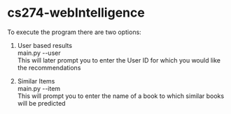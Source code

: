 # cs274-webIntelligence

To execute the program there are two options:

1. User based results                                                                                                         
          main.py --user                                                                                                                                        
    This will later prompt you to enter the User ID for which you would like the recommendations
    
2. Similar Items                                                                                                                                
         main.py --item                                                                                                                                                    
   This will prompt you to enter the name of a book to which similar books will be predicted
   
